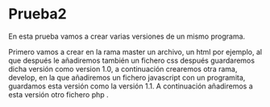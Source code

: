 # Prueba2
En esta prueba vamos a crear varias versiones de un mismo programa.

Primero vamos a crear  en la rama master un archivo, un html por ejemplo, al que después le añadiremos también un fichero css
después guardaremos dicha versión como version 1.0, a continuación  crearemos otra rama, develop, en la que añadiremos un fichero javascript con un programita, guardamos esta versión como la versión 1.1. A continuación añadiremos a esta versión otro fichero  php .
